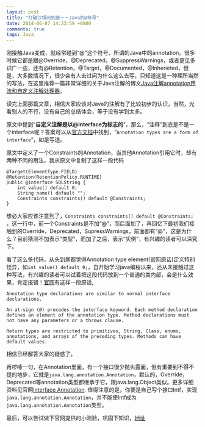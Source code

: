 ```yaml
---
layout: post
title: "打破沙锅问到底－－Java的@符号"
date: 2014-06-07 14:23:59 +0800
comments: true
tags: Java
---
```

刚接触Java变成，就经常碰到“@”这个符号，所谓的Java中的annotation。很多时候它都是跟@Override，@Deprecated，@SuppressWarnings，或者更见多识广一些，还有@Retention，@Target，@Documented，@Inherieted，但是，大多数情况下，很少会有人去过问为什么这么去写，只知道这是一种理所当然的写法，在这里推荐一篇非常详细的关于Java注解的博文[Java注解annotation用法和自定义注解处理器](http://computerdragon.blog.51cto.com/6235984/1210969)。

读完上面那篇文章，相信大家应该对Java的注解有了比较初步的认识，当然，光看别人的不行，没有自己的总结体会，等于没有学到太多。

原文中提到“**自定义注解是以@interface为标志的**”，那么，“注释”到底是不是一个interface呢？答案可以从[官方文档](http://docs.oracle.com/javase/tutorial/java/annotations/declaring.html)中找到，“`Annotation types are a form of interface`”，如是写道。

<!-- more -->

原文中定义了一个Constraints的Annotation，当其他Annotation引用它时，却有两种不同的用法，我从原文中复制了这样一段代码

	@Target(ElementType.FIELD)
	@Retention(RetentionPolicy.RUNTIME)
	public @interface SQLString {
    	int value() default 0;
    	String name() default "";
    	Constraints constraints() default @Constraints;
	}
	
想必大家应该注意到了，`Constraints constraints() default @Constraints;
`，这一行中，前一个Constraints是不加“@”，而后面加了，再回忆下最初我们接触到的Override，Deprecated，SupressWarnings，前面都有“@”，这是为什么？目前猜测不加表示“类型”，而加了之后，表示“实例”，有兴趣的读者可以深究下。

看了这么多代码，从头到尾都觉得Annotation type element(官网原话)定义特别怪异，如`int value() default 0;`，自开始学习java编程以来，还从未接触过这种写法，有兴趣的读者可以试着把这段代码放到一个普通的类内部，会是什么效果，肯定报错！[官网](http://docs.oracle.com/javase/7/docs/technotes/guides/language/annotations.html)有这样一段原话,
	
	Annotation type declarations are similar to normal interface declarations. 
	
	An at-sign (@) precedes the interface keyword. Each method declaration defines an element of the annotation type. Method declarations must not have any parameters or a throws clause. 
	
	Return types are restricted to primitives, String, Class, enums, annotations, and arrays of the preceding types. Methods can have default values. 
	
相信已经解答大家的疑惑了。

再啰嗦一句，在Annotation里面，有一个接口很少抛头露面，但有重要到不得不提的地步，它就是`java.lang.annotation.Annotation`，默认的，Override，Deprecated等annotation类型都继承于它，跟java.lang.Object类似。更多详细资料见官网[Interface Annotation](http://docs.oracle.com/javase/7/docs/api/java/lang/annotation/Annotation.html). 值得注意的是，你要是自己写个接口Intf，实现`java.lang.annotation.Annotation`，并不能使Intf成为`java.lang.annotation.Annotation`类型。

最后，可以尝试做下官网提供的小测验，巩固下知识，[地址](http://docs.oracle.com/javase/tutorial/java/annotations/QandE/questions.html)
